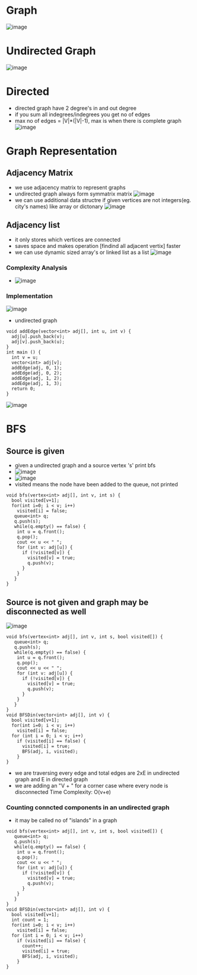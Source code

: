 # Graph
![image](https://user-images.githubusercontent.com/69719072/169045813-64c2932d-c84b-4727-99c0-82ece458a502.png)

# Undirected Graph
![image](https://user-images.githubusercontent.com/69719072/169046602-0dda5c1c-1cd1-4f56-9312-20453db81cbd.png)
# Directed
- directed graph have 2 degree's in and out degree
- if you sum all indegrees/indegrees you get no of edges
- max no of edges = |V|\*(|V|-1), max is when there is complete graph
![image](https://user-images.githubusercontent.com/69719072/169046721-121b83ef-2479-4053-814c-6f8a48fa9496.png)

# Graph Representation
## Adjacency Matrix
- we use adjacency matrix to represent graphs
- undirected graph always form symmatrix matrix
![image](https://user-images.githubusercontent.com/69719072/169057720-12041da1-f3cc-44fd-a0d8-cad7c3e85d3c.png)
- we can use additional data structre if given vertices are not integers(eg. city's names) like array or dictonary
![image](https://user-images.githubusercontent.com/69719072/169058753-cfac7fbf-76c1-4388-8ce0-f75a0a8660af.png)
## Adjacency list
- it only stores which vertices are connected
- saves space and makes operation [findind all adjacent vertix] faster
- we can use dynamic sized array's or linked list as a list
![image](https://user-images.githubusercontent.com/69719072/169060145-b90c539e-aa13-4d5b-9bc4-e0d520fb7d0e.png)
### Complexity Analysis
- ![image](https://user-images.githubusercontent.com/69719072/169061965-228a11b2-cb90-41f4-a057-1a8fd3898671.png)
### Implementation 
![image](https://user-images.githubusercontent.com/69719072/169511496-bc00b28d-c877-4644-95a0-17c28b261af3.png)
- undirected graph

```
void addEdge(vector<int> adj[], int u, int v) {
  adj[u].push_back(v);
  adj[v].push_back(u);
}
int main () {
  int v = u;
  vector<int> adj[v];
  addEdge(adj, 0, 1);
  addEdge(adj, 0, 2);
  addEdge(adj, 1, 2);
  addEdge(adj, 1, 3);
  return 0;
}
```
![image](https://user-images.githubusercontent.com/69719072/169512465-beb1e1d6-a76d-423a-bdaa-bf158decf49b.png)
# BFS
## Source is given
- given a undirected graph and a source vertex 's' print bfs
- ![image](https://user-images.githubusercontent.com/69719072/169513126-e3df8f77-d2b3-4848-bcdd-814962022068.png)
- ![image](https://user-images.githubusercontent.com/69719072/169513252-cfe98c45-8959-402c-a2d0-a591d0951b75.png)
- visited means the node have been added to the queue, not printed
```
void bfs(vertex<int> adj[], int v, int s) {
  bool visited[v+1];
  for(int i=0; i < v; i++)
    visited[i] = false;
   queue<int> q;
   q.push(s); 
   while(q.empty() == false) {
    int u = q.front();
    q.pop();
    cout << u << " ";
    for (int v: adj[u]) {
      if (!visited[v]) {
        visited[v] = true;
        q.push(v);
      }
    }
   }
}
```
## Source is not given and graph may be disconnected as well
![image](https://user-images.githubusercontent.com/69719072/169516335-f2ba4fbd-5c32-4ed5-8405-99458f87e2bc.png)
```
void bfs(vertex<int> adj[], int v, int s, bool visited[]) {
   queue<int> q;
   q.push(s); 
   while(q.empty() == false) {
    int u = q.front();
    q.pop();
    cout << u << " ";
    for (int v: adj[u]) {
      if (!visited[v]) {
        visited[v] = true;
        q.push(v);
      }
    }
   }
}
void BFSDin(vector<int> adj[], int v) {
  bool visited[v+1];
  for(int i=0; i < v; i++)
    visited[i] = false;
  for (int i = 0; i < v; i++)
    if (visited[i] == false) {
      visited[i] = true;
      BFS(adj, i, visited);
    }
}
```
- we are traversing every edge and total edges are 2xE in undirected graph and E in directed graph
- we are adding an "V + " for a corner case where every node is disconnected
Time Complexity: O(v+e)
### Counting conncted components in an undirected graph
- it may be called no of "islands" in a graph
```
void bfs(vertex<int> adj[], int v, int s, bool visited[]) {
   queue<int> q;
   q.push(s); 
   while(q.empty() == false) {
    int u = q.front();
    q.pop();
    cout << u << " ";
    for (int v: adj[u]) {
      if (!visited[v]) {
        visited[v] = true;
        q.push(v);
      }
    }
   }
}
void BFSDin(vector<int> adj[], int v) {
  bool visited[v+1];
  int count = 1;
  for(int i=0; i < v; i++)
    visited[i] = false;
  for (int i = 0; i < v; i++)
    if (visited[i] == false) {
      count++;
      visited[i] = true;
      BFS(adj, i, visited);
    }
}
```
